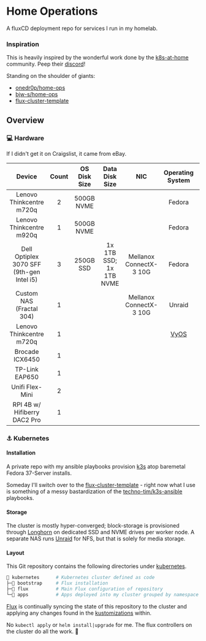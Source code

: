 # Home Operations

A fluxCD deployment repo for services I run in my homelab.

### Inspiration
This is heavily inspired by the wonderful work done by the [k8s-at-home](https://k8s-at-home.com/) community.
Peep their [discord](https://discord.gg/k8s-at-home)!

Standing on the shoulder of giants:
  - [onedr0p/home-ops](https://github.com/onedr0p/home-ops)
  - [bjw-s/home-ops](https://github.com/bjw-s/home-ops)
  - [flux-cluster-template](https://github.com/onedr0p/flux-cluster-template)

## Overview

### :computer: Hardware

If I didn't get it on Craigslist, it came from eBay.

|                  Device                   | Count | OS Disk Size |     Data Disk Size      |           NIC           |               Operating System                |         Purpose          |
|:-----------------------------------------:|:-----:|:------------:|:-----------------------:|:-----------------------:|:---------------------------------------------:|:------------------------:|
|         Lenovo Thinkcentre m720q          |   2   |  500GB NVME  |                         |                         |                    Fedora                     | Kubernetes Control Plane |
|         Lenovo Thinkcentre m920q          |   1   |  500GB NVME  |                         |                         |                    Fedora                     | Kubernetes Control Plane |
| Dell Optiplex 3070 SFF (9th-gen Intel i5) |   3   |  250GB SSD   | 1x 1TB SSD; 1x 1TB NVME | Mellanox ConnectX-3 10G |                    Fedora                     |     Kubernetes Agent     |
|         Custom NAS (Fractal 304)          |   1   |              |                         | Mellanox ConnectX-3 10G |                    Unraid                     |           NAS            |
|         Lenovo Thinkcentre m720q          |   1   |              |                         |                         | [VyOS](https://github.com/otosky/vyos-config) |          Router          |
|              Brocade ICX6450              |   1   |              |                         |                         |                                               |          Switch          |
|              TP-Link EAP650               |   1   |              |                         |                         |                                               |         Wifi AP          |
|              Unifi Flex-Mini              |   2   |              |                         |                         |                                               |    Switch (per room)     |
|       RPI 4B w/ Hifiberry DAC2 Pro        |   1   |              |                         |                         |                                               |         Volumio          |

### :anchor: Kubernetes 

#### Installation
A private repo with my ansible playbooks provision [k3s](https://k3s.io/) atop baremetal Fedora 37-Server installs. 

Someday I'll switch over to the [flux-cluster-template](https://github.com/onedr0p/flux-cluster-template) - 
right now what I use is something of a messy bastardization of the [techno-tim/k3s-ansible](https://github.com/techno-tim/k3s-ansible)
playbooks.

#### Storage

The cluster is mostly hyper-converged; block-storage is provisioned through [Longhorn](https://longhorn.io/)
on dedicated SSD and NVME drives per worker node. A separate NAS runs [Unraid](https://unraid.net/) for NFS,
but that is solely for media storage.

#### Layout
This Git repository contains the following directories under [kubernetes](./kubernetes/).

```sh
📁 kubernetes      # Kubernetes cluster defined as code
├─📁 bootstrap     # Flux installation
├─📁 flux          # Main Flux configuration of repository
└─📁 apps          # Apps deployed into my cluster grouped by namespace
```

[Flux](https://github.com/fluxcd/flux2) is continually syncing the state of this repository to the cluster 
and applying any changes found in the [kustomizations](https://fluxcd.io/flux/components/kustomize/kustomization/) 
within.

No `kubectl apply` or `helm install|upgrade` for me. The flux controllers on the cluster
do all the work. :muscle:

